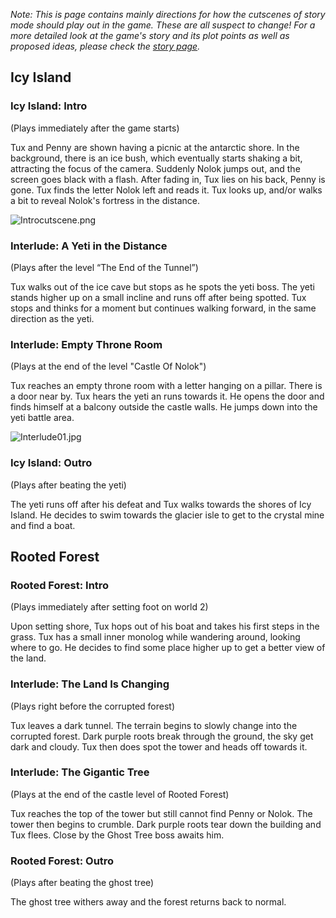 *Note: This is page contains mainly directions for how the cutscenes of story mode should play out in the game. These are all suspect to change! For a more detailed look at the game's story and its plot points as well as proposed ideas, please check the [story page](https://github.com/SuperTux/supertux/wiki/Story).*

Icy Island
----------

### Icy Island: Intro

(Plays immediately after the game starts)

Tux and Penny are shown having a picnic at the antarctic shore. In the background, there is an ice bush, which eventually starts shaking a bit, attracting the focus of the camera. Suddenly Nolok jumps out, and the screen goes black with a flash. After fading in, Tux lies on his back, Penny is gone. Tux finds the letter Nolok left and reads it. Tux looks up, and/or walks a bit to reveal Nolok's fortress in the distance.

![](images/Introcutscene.png "Introcutscene.png")

### Interlude: A Yeti in the Distance

(Plays after the level “The End of the Tunnel”)

Tux walks out of the ice cave but stops as he spots the yeti boss. The yeti stands higher up on a small incline and runs off after being spotted. Tux stops and thinks for a moment but continues walking forward, in the same direction as the yeti.

### Interlude: Empty Throne Room

(Plays at the end of the level "Castle Of Nolok")

Tux reaches an empty throne room with a letter hanging on a pillar. There is a door near by. Tux hears the yeti an runs towards it. He opens the door and finds himself at a balcony outside the castle walls. He jumps down into the yeti battle area.

![](images/Interlude01.jpg "Interlude01.jpg")

### Icy Island: Outro

(Plays after beating the yeti)

The yeti runs off after his defeat and Tux walks towards the shores of Icy Island. He decides to swim towards the glacier isle to get to the crystal mine and find a boat.


Rooted Forest
-------------

### Rooted Forest: Intro

(Plays immediately after setting foot on world 2)

Upon setting shore, Tux hops out of his boat and takes his first steps in the grass. Tux has a small inner monolog while wandering around, looking where to go. He decides to find some place higher up to get a better view of the land.

### Interlude: The Land Is Changing

(Plays right before the corrupted forest)

Tux leaves a dark tunnel. The terrain begins to slowly change into the corrupted forest. Dark purple roots break through the ground, the sky get dark and cloudy. Tux then does spot the tower and heads off towards it.

[](images/Ghostforest.png "fig:Ghostforest.png")

### Interlude: The Gigantic Tree

(Plays at the end of the castle level of Rooted Forest)

Tux reaches the top of the tower but still cannot find Penny or Nolok. The tower then begins to crumble. Dark purple roots tear down the building and Tux flees. Close by the Ghost Tree boss awaits him.

### Rooted Forest: Outro

(Plays after beating the ghost tree)

The ghost tree withers away and the forest returns back to normal.
